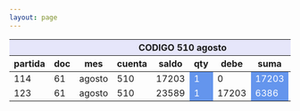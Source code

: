 ```yaml
--- 
layout: page
--- 
```


<table>
<thead> <th style='background-color: lavender' colspan='10'> CODIGO 510	agosto </th></thead>
<tr><th> partida </th> <th> doc </th> <th> mes </th> <th>  cuenta  </th> <th> saldo  </th> <th>   qty </th> <th> debe </th><th> suma </th>  <th> haber </th> <th> suma </th>  </tr>
<tbody>
<tr> <td> 114 </td> <td> 61</td> <td> agosto </td> <td>  510 </td> <td> 17203</td> <td style='color: white; background-color: cornflowerblue'>  1 </td> <td> 0 </td> <td style='color: white; background-color: cornflowerblue'> 17203</td> <td> 0</td> <td style='color: white; background-color: cornflowerblue'>0  </td> </tr>
<tr> <td> 123 </td> <td> 61</td> <td> agosto </td> <td>  510 </td> <td> 23589</td> <td style='color: white; background-color: cornflowerblue'>  1 </td> <td> 17203 </td> <td style='color: white; background-color: cornflowerblue'> 6386</td> <td> 0</td> <td style='color: white; background-color: cornflowerblue'>0  </td> </tr>
</tbody>
</table>
